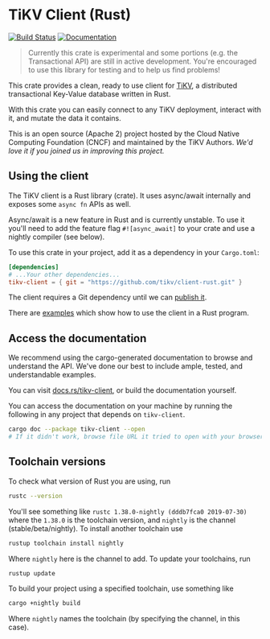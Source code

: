 # TiKV Client (Rust)

[![Build Status](https://travis-ci.org/tikv/client-rust.svg?branch=master)](https://travis-ci.org/tikv/client-rust)
[![Documentation](https://docs.rs/tikv-client/badge.svg)](https://docs.rs/tikv-client/)

> Currently this crate is experimental and some portions (e.g. the Transactional API) are still in active development. You're encouraged to use this library for testing and to help us find problems!

This crate provides a clean, ready to use client for [TiKV](https://github.com/tikv/tikv), a
distributed transactional Key-Value database written in Rust.

With this crate you can easily connect to any TiKV deployment, interact with it, and mutate the data it contains.

This is an open source (Apache 2) project hosted by the Cloud Native Computing Foundation (CNCF) and maintained by the TiKV Authors. *We'd love it if you joined us in improving this project.*

## Using the client

The TiKV client is a Rust library (crate). It uses async/await internally and exposes some `async fn` APIs as well.

Async/await is a new feature in Rust and is currently unstable. To use it you'll need to add the feature flag `#![async_await]` to your crate and use a nightly compiler (see below).

To use this crate in your project, add it as a dependency in your `Cargo.toml`:

```toml
[dependencies]
# ...Your other dependencies...
tikv-client = { git = "https://github.com/tikv/client-rust.git" }
```

The client requires a Git dependency until we can [publish it](https://github.com/tikv/client-rust/issues/32).

There are [examples](examples) which show how to use the client in a Rust program.

## Access the documentation

We recommend using the cargo-generated documentation to browse and understand the API. We've done
our best to include ample, tested, and understandable examples.

You can visit [docs.rs/tikv-client](https://docs.rs/tikv-client/), or build the documentation yourself.

You can access the documentation on your machine by running the following in any project that depends on `tikv-client`.

```bash
cargo doc --package tikv-client --open
# If it didn't work, browse file URL it tried to open with your browser.
```

## Toolchain versions

To check what version of Rust you are using, run

```bash
rustc --version
```

You'll see something like `rustc 1.38.0-nightly (dddb7fca0 2019-07-30)` where the `1.38.0` is the toolchain version, and `nightly` is the channel (stable/beta/nightly). To install another toolchain use

```bash
rustup toolchain install nightly
```

Where `nightly` here is the channel to add. To update your toolchains, run

```bash
rustup update
```

To build your project using a specified toolchain, use something like

```bash
cargo +nightly build
```

Where `nightly` names the toolchain (by specifying the channel, in this case).
